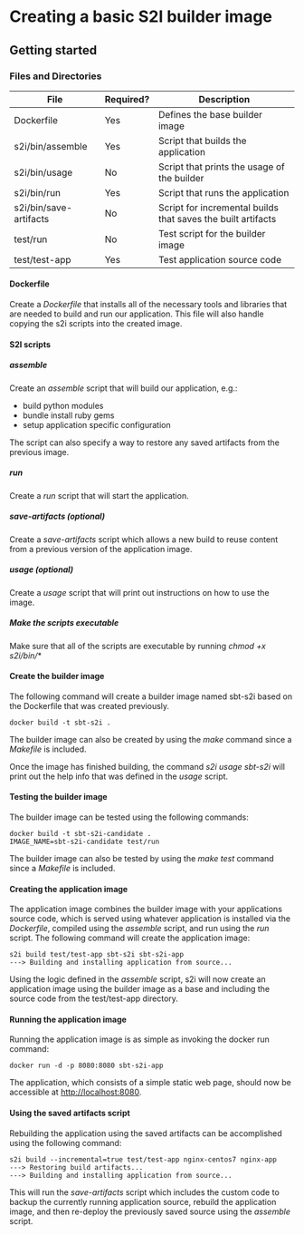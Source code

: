 
# Creating a basic S2I builder image

## Getting started

### Files and Directories
| File                   | Required? | Description                                                  |
|------------------------|-----------|--------------------------------------------------------------|
| Dockerfile             | Yes       | Defines the base builder image                               |
| s2i/bin/assemble       | Yes       | Script that builds the application                           |
| s2i/bin/usage          | No        | Script that prints the usage of the builder                  |
| s2i/bin/run            | Yes       | Script that runs the application                             |
| s2i/bin/save-artifacts | No        | Script for incremental builds that saves the built artifacts |
| test/run               | No        | Test script for the builder image                            |
| test/test-app          | Yes       | Test application source code                                 |

#### Dockerfile
Create a *Dockerfile* that installs all of the necessary tools and libraries that are needed to build and run our application.  This file will also handle copying the s2i scripts into the created image.

#### S2I scripts

##### assemble
Create an *assemble* script that will build our application, e.g.:
- build python modules
- bundle install ruby gems
- setup application specific configuration

The script can also specify a way to restore any saved artifacts from the previous image.

##### run
Create a *run* script that will start the application.

##### save-artifacts (optional)
Create a *save-artifacts* script which allows a new build to reuse content from a previous version of the application image.

##### usage (optional)
Create a *usage* script that will print out instructions on how to use the image.

##### Make the scripts executable
Make sure that all of the scripts are executable by running *chmod +x s2i/bin/**

#### Create the builder image
The following command will create a builder image named sbt-s2i based on the Dockerfile that was created previously.
```
docker build -t sbt-s2i .
```
The builder image can also be created by using the *make* command since a *Makefile* is included.

Once the image has finished building, the command *s2i usage sbt-s2i* will print out the help info that was defined in the *usage* script.

#### Testing the builder image
The builder image can be tested using the following commands:
```
docker build -t sbt-s2i-candidate .
IMAGE_NAME=sbt-s2i-candidate test/run
```
The builder image can also be tested by using the *make test* command since a *Makefile* is included.

#### Creating the application image
The application image combines the builder image with your applications source code, which is served using whatever application is installed via the *Dockerfile*, compiled using the *assemble* script, and run using the *run* script.
The following command will create the application image:
```
s2i build test/test-app sbt-s2i sbt-s2i-app
---> Building and installing application from source...
```
Using the logic defined in the *assemble* script, s2i will now create an application image using the builder image as a base and including the source code from the test/test-app directory.

#### Running the application image
Running the application image is as simple as invoking the docker run command:
```
docker run -d -p 8080:8080 sbt-s2i-app
```
The application, which consists of a simple static web page, should now be accessible at  [http://localhost:8080](http://localhost:8080).

#### Using the saved artifacts script
Rebuilding the application using the saved artifacts can be accomplished using the following command:
```
s2i build --incremental=true test/test-app nginx-centos7 nginx-app
---> Restoring build artifacts...
---> Building and installing application from source...
```
This will run the *save-artifacts* script which includes the custom code to backup the currently running application source, rebuild the application image, and then re-deploy the previously saved source using the *assemble* script.
